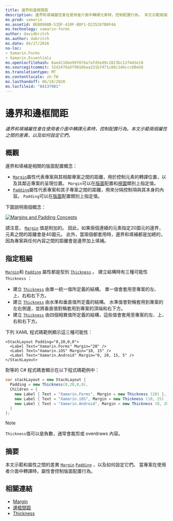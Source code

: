 ```yaml
---
title: 邊界和邊框間距
description: 邊界和填補屬性會在使用者介面中轉譯元素時，控制配置行為。 本文示範兩個屬性之間的差異，以及如何設定它們。
ms.prod: xamarin
ms.assetid: BEB096BB-51DF-410F-B0F1-D235287B0F4A
ms.technology: xamarin-forms
author: davidbritch
ms.author: dabritch
ms.date: 04/27/2016
no-loc:
- Xamarin.Forms
- Xamarin.Essentials
ms.openlocfilehash: 6ae4116be99f076a7afd5ed9c2823bc12f445e18
ms.sourcegitcommit: 32d2476a5f9016baa231b7471c88c1d4ccc08eb8
ms.translationtype: MT
ms.contentlocale: zh-TW
ms.lasthandoff: 06/18/2020
ms.locfileid: "84137981"
---
```

# <a name="margin-and-padding"></a>邊界和邊框間距

_邊界和填補屬性會在使用者介面中轉譯元素時，控制配置行為。本文示範兩個屬性之間的差異，以及如何設定它們。_

## <a name="overview"></a>概觀

邊界和填補是相關的版面配置概念：

- [`Margin`](xref:Xamarin.Forms.View.Margin)屬性代表專案與其相鄰專案之間的距離，用於控制元素的轉譯位置，以及其鄰近專案的呈現位置。 `Margin`可以在[版面](~/xamarin-forms/user-interface/controls/layouts.md)配置和[視圖](~/xamarin-forms/user-interface/controls/views.md)類別上指定值。
- [`Padding`](xref:Xamarin.Forms.Layout.Padding)屬性代表專案和其子專案之間的距離，用來分隔控制項與其本身的內容。 `Padding`可以在[版面](~/xamarin-forms/user-interface/controls/layouts.md)配置類別上指定值。

下圖說明兩個概念：

[![](margin-and-padding-images/margins-and-padding-sml.png "Margins and Padding Concepts")](margin-and-padding-images/margins-and-padding.png#lightbox "Margins and Padding Concepts")

請注意， [`Margin`](xref:Xamarin.Forms.View.Margin) 值是附加的。 因此，如果兩個連續的元素指定20圖元的邊界，元素之間的距離會是40圖元。 此外，當兩個都套用時，邊界和填補都是加總的，因為專案與任何內容之間的距離會是邊界加上填補。

## <a name="specifying-a-thickness"></a>指定粗細

[`Margin`](xref:Xamarin.Forms.View.Margin)和 [`Padding`](xref:Xamarin.Forms.Layout.Padding) 屬性都是型別 [`Thickness`](xref:Xamarin.Forms.Thickness) 。 建立結構時有三種可能性 `Thickness` ：

- 建立 [`Thickness`](xref:Xamarin.Forms.Thickness) 由單一統一值所定義的結構。 單一值會套用至專案的左、上、右和右下方。
- 建立 [`Thickness`](xref:Xamarin.Forms.Thickness) 由水準和垂直值所定義的結構。 水準值會對稱套用到專案的左右側邊，並將垂直值對稱套用到專案的頂端和右下方。
- 建立 [`Thickness`](xref:Xamarin.Forms.Thickness) 由四個相異值所定義的結構，這些值會套用至專案的左、上、右和右下方。

下列 XAML 程式碼範例顯示這三種可能性：

```xaml
<StackLayout Padding="0,20,0,0">
  <Label Text="Xamarin.Forms" Margin="20" />
  <Label Text="Xamarin.iOS" Margin="10, 15" />
  <Label Text="Xamarin.Android" Margin="0, 20, 15, 5" />
</StackLayout>
```

對等的 C# 程式碼會顯示在以下程式碼範例中：

```csharp
var stackLayout = new StackLayout {
  Padding = new Thickness(0,20,0,0),
  Children = {
    new Label { Text = "Xamarin.Forms", Margin = new Thickness (20) },
    new Label { Text = "Xamarin.iOS", Margin = new Thickness (10, 25) },
    new Label { Text = "Xamarin.Android", Margin = new Thickness (0, 20, 15, 5) }
  }
};
```

> [!NOTE]
> `Thickness`值可以是負數，通常會裁剪或 overdraws 內容。

## <a name="summary"></a>摘要

本文示範和屬性之間的差異 [`Margin`](xref:Xamarin.Forms.View.Margin) [`Padding`](xref:Xamarin.Forms.Layout.Padding) ，以及如何設定它們。 當專案在使用者介面中轉譯時，屬性會控制版面配置行為。

## <a name="related-links"></a>相關連結

- [Margin](xref:Xamarin.Forms.View.Margin)
- [邊框間距](xref:Xamarin.Forms.Layout.Padding)
- [Thickness](xref:Xamarin.Forms.Thickness)
